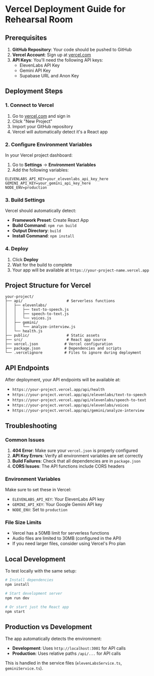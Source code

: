 # Vercel Deployment Guide for Rehearsal Room

## Prerequisites

1. **GitHub Repository**: Your code should be pushed to GitHub
2. **Vercel Account**: Sign up at [vercel.com](https://vercel.com)
3. **API Keys**: You'll need the following API keys:
   - ElevenLabs API Key
   - Gemini API Key
   - Supabase URL and Anon Key

## Deployment Steps

### 1. Connect to Vercel

1. Go to [vercel.com](https://vercel.com) and sign in
2. Click "New Project"
3. Import your GitHub repository
4. Vercel will automatically detect it's a React app

### 2. Configure Environment Variables

In your Vercel project dashboard:

1. Go to **Settings** → **Environment Variables**
2. Add the following variables:

```
ELEVENLABS_API_KEY=your_elevenlabs_api_key_here
GEMINI_API_KEY=your_gemini_api_key_here
NODE_ENV=production
```

### 3. Build Settings

Vercel should automatically detect:
- **Framework Preset**: Create React App
- **Build Command**: `npm run build`
- **Output Directory**: `build`
- **Install Command**: `npm install`

### 4. Deploy

1. Click **Deploy**
2. Wait for the build to complete
3. Your app will be available at `https://your-project-name.vercel.app`

## Project Structure for Vercel

```
your-project/
├── api/                    # Serverless functions
│   ├── elevenlabs/
│   │   ├── text-to-speech.js
│   │   ├── speech-to-text.js
│   │   └── voices.js
│   ├── gemini/
│   │   └── analyze-interview.js
│   └── health.js
├── public/                 # Static assets
├── src/                    # React app source
├── vercel.json            # Vercel configuration
├── package.json           # Dependencies and scripts
└── .vercelignore          # Files to ignore during deployment
```

## API Endpoints

After deployment, your API endpoints will be available at:

- `https://your-project.vercel.app/api/health`
- `https://your-project.vercel.app/api/elevenlabs/text-to-speech`
- `https://your-project.vercel.app/api/elevenlabs/speech-to-text`
- `https://your-project.vercel.app/api/elevenlabs/voices`
- `https://your-project.vercel.app/api/gemini/analyze-interview`

## Troubleshooting

### Common Issues

1. **404 Error**: Make sure your `vercel.json` is properly configured
2. **API Key Errors**: Verify all environment variables are set correctly
3. **Build Failures**: Check that all dependencies are in `package.json`
4. **CORS Issues**: The API functions include CORS headers

### Environment Variables

Make sure to set these in Vercel:
- `ELEVENLABS_API_KEY`: Your ElevenLabs API key
- `GEMINI_API_KEY`: Your Google Gemini API key
- `NODE_ENV`: Set to `production`

### File Size Limits

- Vercel has a 50MB limit for serverless functions
- Audio files are limited to 30MB (configured in the API)
- If you need larger files, consider using Vercel's Pro plan

## Local Development

To test locally with the same setup:

```bash
# Install dependencies
npm install

# Start development server
npm run dev

# Or start just the React app
npm start
```

## Production vs Development

The app automatically detects the environment:
- **Development**: Uses `http://localhost:3001` for API calls
- **Production**: Uses relative paths `/api/...` for API calls

This is handled in the service files (`elevenLabsService.ts`, `geminiService.ts`).
